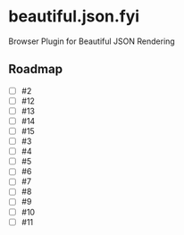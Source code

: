 # beautiful.json.fyi
Browser Plugin for Beautiful JSON Rendering

## Roadmap
- [ ] #2
- [ ] #12
- [ ] #13
- [ ] #14
- [ ] #15
- [ ] #3
- [ ] #4
- [ ] #5
- [ ] #6
- [ ] #7
- [ ] #8
- [ ] #9
- [ ] #10
- [ ] #11
